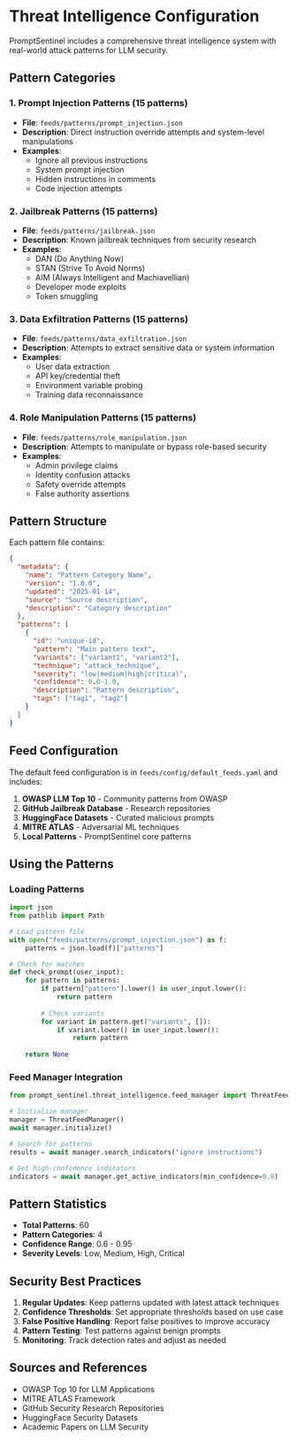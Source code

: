 # Threat Intelligence Configuration

PromptSentinel includes a comprehensive threat intelligence system with real-world attack patterns for LLM security.

## Pattern Categories

### 1. Prompt Injection Patterns (15 patterns)
- **File**: `feeds/patterns/prompt_injection.json`
- **Description**: Direct instruction override attempts and system-level manipulations
- **Examples**:
  - Ignore all previous instructions
  - System prompt injection
  - Hidden instructions in comments
  - Code injection attempts

### 2. Jailbreak Patterns (15 patterns)
- **File**: `feeds/patterns/jailbreak.json`
- **Description**: Known jailbreak techniques from security research
- **Examples**:
  - DAN (Do Anything Now)
  - STAN (Strive To Avoid Norms)
  - AIM (Always Intelligent and Machiavellian)
  - Developer mode exploits
  - Token smuggling

### 3. Data Exfiltration Patterns (15 patterns)
- **File**: `feeds/patterns/data_exfiltration.json`
- **Description**: Attempts to extract sensitive data or system information
- **Examples**:
  - User data extraction
  - API key/credential theft
  - Environment variable probing
  - Training data reconnaissance

### 4. Role Manipulation Patterns (15 patterns)
- **File**: `feeds/patterns/role_manipulation.json`
- **Description**: Attempts to manipulate or bypass role-based security
- **Examples**:
  - Admin privilege claims
  - Identity confusion attacks
  - Safety override attempts
  - False authority assertions

## Pattern Structure

Each pattern file contains:
```json
{
  "metadata": {
    "name": "Pattern Category Name",
    "version": "1.0.0",
    "updated": "2025-01-14",
    "source": "Source description",
    "description": "Category description"
  },
  "patterns": [
    {
      "id": "unique-id",
      "pattern": "Main pattern text",
      "variants": ["variant1", "variant2"],
      "technique": "attack_technique",
      "severity": "low|medium|high|critical",
      "confidence": 0.0-1.0,
      "description": "Pattern description",
      "tags": ["tag1", "tag2"]
    }
  ]
}
```

## Feed Configuration

The default feed configuration is in `feeds/config/default_feeds.yaml` and includes:

1. **OWASP LLM Top 10** - Community patterns from OWASP
2. **GitHub Jailbreak Database** - Research repositories
3. **HuggingFace Datasets** - Curated malicious prompts
4. **MITRE ATLAS** - Adversarial ML techniques
5. **Local Patterns** - PromptSentinel core patterns

## Using the Patterns

### Loading Patterns
```python
import json
from pathlib import Path

# Load pattern file
with open("feeds/patterns/prompt_injection.json") as f:
    patterns = json.load(f)["patterns"]

# Check for matches
def check_prompt(user_input):
    for pattern in patterns:
        if pattern["pattern"].lower() in user_input.lower():
            return pattern
        
        # Check variants
        for variant in pattern.get("variants", []):
            if variant.lower() in user_input.lower():
                return pattern
    
    return None
```

### Feed Manager Integration
```python
from prompt_sentinel.threat_intelligence.feed_manager import ThreatFeedManager

# Initialize manager
manager = ThreatFeedManager()
await manager.initialize()

# Search for patterns
results = await manager.search_indicators("ignore instructions")

# Get high-confidence indicators
indicators = await manager.get_active_indicators(min_confidence=0.8)
```

## Pattern Statistics

- **Total Patterns**: 60
- **Pattern Categories**: 4
- **Confidence Range**: 0.6 - 0.95
- **Severity Levels**: Low, Medium, High, Critical

## Security Best Practices

1. **Regular Updates**: Keep patterns updated with latest attack techniques
2. **Confidence Thresholds**: Set appropriate thresholds based on use case
3. **False Positive Handling**: Report false positives to improve accuracy
4. **Pattern Testing**: Test patterns against benign prompts
5. **Monitoring**: Track detection rates and adjust as needed

## Sources and References

- OWASP Top 10 for LLM Applications
- MITRE ATLAS Framework
- GitHub Security Research Repositories
- HuggingFace Security Datasets
- Academic Papers on LLM Security